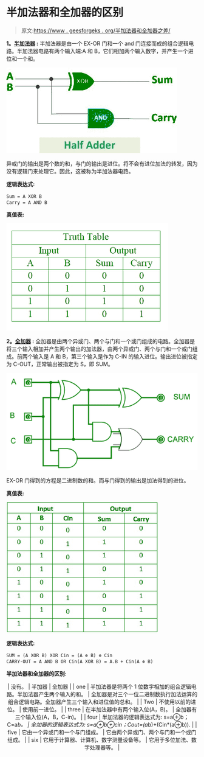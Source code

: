 # 半加法器和全加器的区别

> 原文:[https://www . geesforgeks . org/半加法器和全加器之差/](https://www.geeksforgeeks.org/difference-between-half-adder-and-full-adder/)

**1。[半加法器](https://www.geeksforgeeks.org/half-adder-in-digital-logic/) :**
半加法器是由一个 EX-OR 门和一个 and 门连接而成的组合逻辑电路。半加法器电路有两个输入端:A 和 B，它们相加两个输入数字，并产生一个进位和一个和。

![](img/63ce047bed5e7979db82e5d335d10898.png)

异或门的输出是两个数的和，与门的输出是进位。将不会有进位加法的转发，因为没有逻辑门来处理它。因此，这被称为半加法器电路。

**逻辑表达式:**

```
Sum = A XOR B
Carry = A AND B 

```

**真值表:**

![](img/76f6d171b59593c4beae9a8eb0d25980.png)

**2。[全加器](https://www.geeksforgeeks.org/full-adder-in-digital-logic/) :**
全加器是由两个异或门、两个与门和一个或门组成的电路。全加器是将三个输入相加并产生两个输出的加法器，由两个异或门、两个与门和一个或门组成。前两个输入是 A 和 B，第三个输入是作为 C-IN 的输入进位。输出进位被指定为 C-OUT，正常输出被指定为 S，即 SUM。

![](img/c9c8fab845e72f2e9e5241cb2a9f6d4e.png)

EX-OR 门得到的方程是二进制数的和。而与门得到的输出是加法得到的进位。

**真值表:**

![](img/ba293e6588131862e1ddb242d3be25d1.png)

**逻辑表达式:**

```
SUM = (A XOR B) XOR Cin = (A ⊕ B) ⊕ Cin
CARRY-OUT = A AND B OR Cin(A XOR B) = A.B + Cin(A ⊕ B) 

```

**半加法器和全加器的区别:**

<center>

| 没有。 | 半加器 | 全加器 |
| one | 半加法器是将两个 1 位数字相加的组合逻辑电路。半加法器产生两个输入的和。 | 全加器是对三个一位二进制数执行加法运算的组合逻辑电路。全加器产生三个输入和进位值的总和。 |
| Two | 不使用以前的进位。 | 使用前一进位。 |
| three | 在半加法器中有两个输入位(A，B)。 | 全加器有三个输入位(A，B，C-in)。 |
| four | 半加法器的逻辑表达式为:
s=a⊕b；C=a*b。 | 全加器的逻辑表达式为:
s=a⊕b⊕cin；Cout=(a*b)+(Cin*(a⊕b)). |
| five | 它由一个异或门和一个与门组成。 | 它由两个异或门、两个与门和一个或门组成。 |
| six | 它用于计算器、计算机、数字测量设备等。 | 它用于多位加法、数字处理器等。 |

</center>